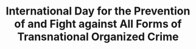 ---
title: International Day for the Prevention of and Fight against All Forms of Transnational Organized Crime
month: November
name: International Day for the Prevention of and Fight against All Forms of Transnational Organized Crime
un-resolution: A/RES/78/267
url: 
organisations:
- United Nations
SDGs:
- 16
---
